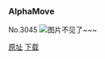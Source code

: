### AlphaMove
No.3045
![图片不见了~~~](https://imgs.xkcd.com/comics/alphamove.png)

[原址](https://xkcd.com//3045) [下载](https://imgs.xkcd.com/comics/alphamove.png)

